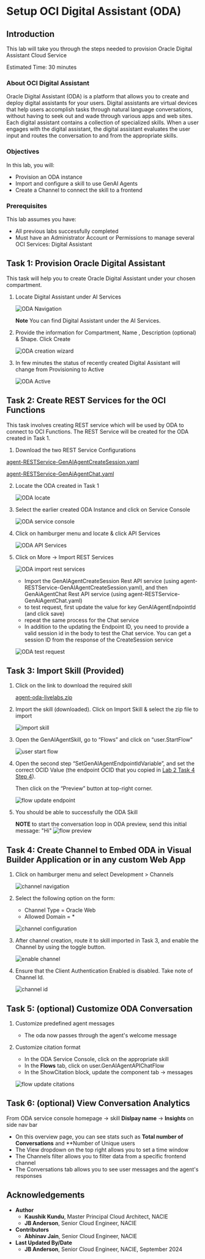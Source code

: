 # Setup OCI Digital Assistant (ODA)

## Introduction

This lab will take you through the steps needed to provision Oracle Digital Assistant Cloud Service

Estimated Time: 30 minutes

### About OCI Digital Assistant

Oracle Digital Assistant (ODA) is a platform that allows you to create and deploy digital assistants for your users. Digital assistants are virtual devices that help users accomplish tasks through natural language conversations, without having to seek out and wade through various apps and web sites. Each digital assistant contains a collection of specialized skills. When a user engages with the digital assistant, the digital assistant evaluates the user input and routes the conversation to and from the appropriate skills.

### Objectives

In this lab, you will:

* Provision an ODA instance
* Import and configure a skill to use GenAI Agents
* Create a Channel to connect the skill to a frontend

### Prerequisites

This lab assumes you have:

* All previous labs successfully completed
* Must have an Administrator Account or Permissions to manage several OCI Services: Digital Assistant

## Task 1: Provision Oracle Digital Assistant

This task will help you to create Oracle Digital Assistant under your chosen compartment.

1. Locate Digital Assistant under AI Services

    ![ODA Navigation](images/oda_nav.png)

    **Note** You can find Digital Assistant under the AI Services.

2. Provide the information for Compartment, Name , Description (optional) & Shape. Click Create

    ![ODA creation wizard](images/oda_create_wizard.png)


3. In few minutes the status of recently created Digital Assistant will change from Provisioning to Active

    ![ODA Active](images/oda_active.png)

## Task 2: Create REST Services for the OCI Functions

This task involves creating REST service which will be used by ODA to connect to OCI Functions. The REST Service will be created for the ODA created in Task 1.

1. Download the two REST Service Configurations

[agent-RESTService-GenAIAgentCreateSession.yaml](https://objectstorage.us-ashburn-1.oraclecloud.com/p/OOL_2RmaYtzKH1cwpwYzo0eLGE1kIKSTywmoJdYa5YN6zVEnBAw7th9E2pa-LxSU/n/c4u02/b/hosted_workshops/o/generative_ai_agent_oda/agent-RESTService-GenAIAgentCreateSession.yaml)

[agent-RESTService-GenAiAgentChat.yaml](https://objectstorage.us-ashburn-1.oraclecloud.com/p/OOL_2RmaYtzKH1cwpwYzo0eLGE1kIKSTywmoJdYa5YN6zVEnBAw7th9E2pa-LxSU/n/c4u02/b/hosted_workshops/o/generative_ai_agent_oda/agent-RESTService-GenAiAgentChat.yaml)


2. Locate the ODA created in Task 1

    ![ODA locate](images/oda_locate.png)

3. Select the earlier created ODA Instance and click on Service Console

    ![ODA service console](images/oda_service_console.png)

4. Click on hamburger menu and locate & click API Services

    ![ODA API Services](images/oda_api_services.png)

5. Click on More -> Import REST Services

    ![ODA import rest services](images/oda_import_rest_services.png)

    * Import the GenAIAgentCreateSession Rest API service (using agent-RESTService-GenAIAgentCreateSession.yaml), and then GenAiAgentChat Rest API service (using agent-RESTService-GenAiAgentChat.yaml)
    * to test request, first update the value for key GenAIAgentEndpointId (and click save)
    * repeat the same process for the Chat service
    * In addition to the updating the Endpoint ID, you need to provide a valid session id in the body to test the Chat service. You can get a session ID from the response of the CreateSession service

    ![ODA test request](images/oda_test_request.png)


## Task 3: Import Skill (Provided)

1. Click on the link to download the required skill

    [agent-oda-livelabs.zip](https://objectstorage.us-ashburn-1.oraclecloud.com/p/OOL_2RmaYtzKH1cwpwYzo0eLGE1kIKSTywmoJdYa5YN6zVEnBAw7th9E2pa-LxSU/n/c4u02/b/hosted_workshops/o/generative_ai_agent_oda/agent-oda-livelabs-stage.zip)

2. Import the skill (downloaded). Click on Import Skill & select the zip file to import

    ![import skill](images/import_skill.png)

3. Open the GenAIAgentSkill, go to “Flows” and click on “user.StartFlow”

    ![user start flow](images/user_startflow.png)

4. Open the second step “SetGenAIAgentEndpointIdVariable”, and set the correct OCID Value (the endpoint OCID that you copied in [Lab 2 Task 4 Step 4](../agent/agent.md#task-4-provision-agent)).

    Then click on the “Preview” button at top-right corner.

    ![flow update endpoint](images/flow_update_endpoint.png)

5. You should be able to successfully the ODA Skill

    **NOTE** to start the conversation loop in ODA preview, send this initial message: "Hi"
    ![flow preview](images/flow_preview.png)

## Task 4: Create Channel to Embed ODA in Visual Builder Application or in any custom Web App

1. Click on hamburger menu and select Development > Channels

    ![channel navigation](images/channel_nav.png)

2. Select the following option on the form:
    * Channel Type = Oracle Web
    * Allowed Domain = *

    ![channel configuration](images/channel_config.png)

3. After channel creation, route it to skill imported in Task 3, and enable the Channel by using the toggle button.

    ![enable channel](images/channel_enable.png)

4. Ensure that the Client Authentication Enabled is disabled. Take note of Channel Id.

    ![channel id](images/channel_id.png)

## Task 5: (optional) Customize ODA Conversation

1. Customize predefined agent messages
    * The oda now passes through the agent's welcome message

2. Customize citation format
    * In the ODA Service Console, click on the appropriate skill
    * In the **Flows** tab, click on user.GenAIAgentAPIChatFlow
    * In the ShowCitation block, update the component tab -> messages

    ![flow update citations](images/flow_update_citations.png)

## Task 6: (optional) View Conversation Analytics

From ODA service console homepage -> skill **Dislpay name** -> **Insights** on side nav bar

* On this overview page, you can see stats such as **Total number of Conversations** and **Number of Unique users
* The View dropdown on the top right allows you to set a time window
* The Channels filter allows you to filter data from a specific frontend channel
* The Conversations tab allows you to see user messages and the agent's responses
<!-- TODO: add screenshot-->

## Acknowledgements

* **Author**
    * **Kaushik Kundu**, Master Principal Cloud Architect, NACIE
    * **JB Anderson**, Senior Cloud Engineer, NACIE
* **Contributors**
    * **Abhinav Jain**, Senior Cloud Engineer, NACIE
* **Last Updated By/Date**
    * **JB Anderson**, Senior Cloud Engineer, NACIE, September 2024
